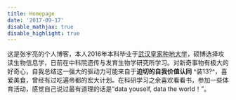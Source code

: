 ```yaml
---
title: Homepage
date: '2017-09-17'
disable_mathjax: true
disable_highlight: true
---
```

这是张宇亮的个人博客，本人2016年本科毕业于[武汉皇家种地大学](http://www.hzau.edu.cn/2014/ch/)，硕博选择攻读生物信息学，日前在中科院遗传与发育生物学研究所学习。对新奇事物有极大的好奇心，自我总结这一强大的驱动力可能来自于**迫切的自我价值认同** ^装13?^，喜爱美食，曾经有过吃遍帝都的宏大计划。在科研学习之余喜欢看看书，参加一些体育活动，感觉自己说过最有道理的话是“data youself, data the world！”。
